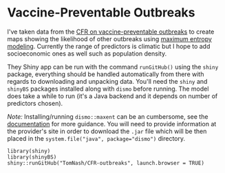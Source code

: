 # Vaccine-Preventable Outbreaks

I've taken data from the [CFR on vaccine-preventable outbreaks](http://www.cfr.org/interactives/GH_Vaccine_Map/#map) to create maps showing the likelihood of other outbreaks using [maximum entropy modeling](http://homepages.inf.ed.ac.uk/lzhang10/maxent.html). Currently the range of predictors is climatic but I hope to add socioeconomic ones as well such as population density.

They Shiny app can be run with the command `runGitHub()` using the `shiny` package, everything should be handled automatically from there with regards to downloading and unpacking data. You'll need the `shiny` and `shinyBS` packages installed along with `dismo` before running. The model does take a while to run (it's a Java backend and it depends on number of predictors chosen).

*Note:* Installing/running `dismo::maxent` can be an cumbersome, see the [documentation](https://cran.r-project.org/web/packages/dismo/dismo.pdf#maxent) for more guidance. You will need to provide information at the provider's site in order to download the `.jar` file which will be then placed in the `system.file("java", package="dismo")` directory.

```
library(shiny)
library(shinyBS)
shiny::runGitHub("TomNash/CFR-outbreaks", launch.browser = TRUE)
```

